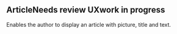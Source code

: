  <h2>Article<span class="status review">Needs review UX</span><span class="status in-progress">work in progress</span></h2>

Enables the author to display an article with picture, title and text.
